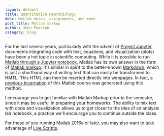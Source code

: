 ```yaml
---
layout: default
title: Quantitative Neurobiology
desc: Matlab notes, assignments, and code
post_title: Matlab markup
author: John Pearson
category: blog
---
```


For the last several years, particularly with the advent of [Project Jupyter](http://jupyter.org), documents integrating code with text, equations, and visualization (plots) have been a hot topic in scientific computing. While it is possible to run [Matlab through a Jupyter notebook](https://github.com/Calysto/matlab_kernel), Matlab has its own answer in the form of [Matlab markup](https://www.mathworks.com/help/matlab/matlab_prog/marking-up-matlab-comments-for-publishing.html). It's similar in spirit to the better-known [Markdown](https://github.com/adam-p/markdown-here/wiki/Markdown-Cheatsheet), which is just a shorthand way of writing text that can easily be transformed to HMTL. This HTML can then be inserted directly into webpages. In fact, a [previous incarnation](http://people.duke.edu/~jmp33/matlab/) of this Matlab course was generated using this method.

I encourage you to get familiar with Matlab Markup prior to the semester, since it may be useful in preparing your homeworks. The ability to mix text with code and visualization allows us to get closer to the idea of an analysis lab notebook, a practice we'll encourage you to continue outside the class.

For those of you running Matlab 2016a or later, you may also want to take advantage of [Live Scripts](https://www.mathworks.com/help/matlab/matlab_prog/what-is-a-live-script.html).
